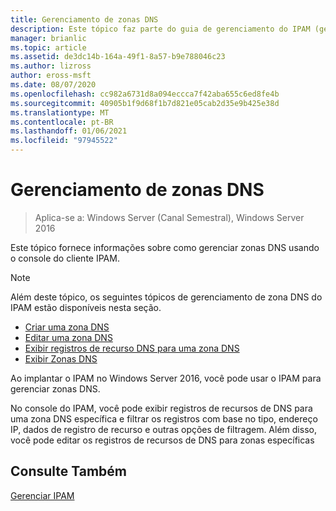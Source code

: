```yaml
---
title: Gerenciamento de zonas DNS
description: Este tópico faz parte do guia de gerenciamento do IPAM (gerenciamento de endereços IP) no Windows Server 2016.
manager: brianlic
ms.topic: article
ms.assetid: de3dc14b-164a-49f1-8a57-b9e788046c23
ms.author: lizross
author: eross-msft
ms.date: 08/07/2020
ms.openlocfilehash: cc982a6731d8a094eccca7f42aba655c6ed8fe4b
ms.sourcegitcommit: 40905b1f9d68f1b7d821e05cab2d35e9b425e38d
ms.translationtype: MT
ms.contentlocale: pt-BR
ms.lasthandoff: 01/06/2021
ms.locfileid: "97945522"
---
```

# <a name="dns-zone-management"></a>Gerenciamento de zonas DNS

>Aplica-se a: Windows Server (Canal Semestral), Windows Server 2016

Este tópico fornece informações sobre como gerenciar zonas DNS usando o console do cliente IPAM.

> [!NOTE]
> Além deste tópico, os seguintes tópicos de gerenciamento de zona DNS do IPAM estão disponíveis nesta seção.
>
> -   [Criar uma zona DNS](../../technologies/ipam/Create-a-DNS-Zone.md)
> -   [Editar uma zona DNS](../../technologies/ipam/Edit-a-DNS-Zone.md)
> -   [Exibir registros de recurso DNS para uma zona DNS](../../technologies/ipam/View-DNS-Resource-Records-for-a-DNS-Zone.md)
> -   [Exibir Zonas DNS](../../technologies/ipam/View-DNS-Zones.md)

Ao implantar o IPAM no Windows Server 2016, você pode usar o IPAM para gerenciar zonas DNS.

No console do IPAM, você pode exibir registros de recursos de DNS para uma zona DNS específica e filtrar os registros com base no tipo, endereço IP, dados de registro de recurso e outras opções de filtragem. Além disso, você pode editar os registros de recursos de DNS para zonas específicas

## <a name="see-also"></a>Consulte Também
[Gerenciar IPAM](Manage-IPAM.md)



